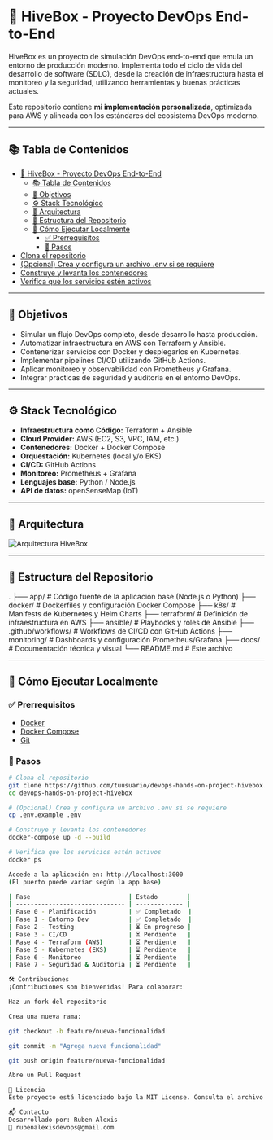 # 🐝 HiveBox - Proyecto DevOps End-to-End

HiveBox es un proyecto de simulación DevOps end-to-end que emula un entorno de producción moderno. Implementa todo el ciclo de vida del desarrollo de software (SDLC), desde la creación de infraestructura hasta el monitoreo y la seguridad, utilizando herramientas y buenas prácticas actuales.

Este repositorio contiene **mi implementación personalizada**, optimizada para AWS y alineada con los estándares del ecosistema DevOps moderno.

---

## 📚 Tabla de Contenidos

- [🐝 HiveBox - Proyecto DevOps End-to-End](#-hivebox---proyecto-devops-end-to-end)
  - [📚 Tabla de Contenidos](#-tabla-de-contenidos)
  - [🎯 Objetivos](#-objetivos)
  - [⚙️ Stack Tecnológico](#️-stack-tecnológico)
  - [🧭 Arquitectura](#-arquitectura)
  - [📁 Estructura del Repositorio](#-estructura-del-repositorio)
  - [🚀 Cómo Ejecutar Localmente](#-cómo-ejecutar-localmente)
    - [✅ Prerrequisitos](#-prerrequisitos)
    - [🔧 Pasos](#-pasos)
- [Clona el repositorio](#clona-el-repositorio)
- [(Opcional) Crea y configura un archivo .env si se requiere](#opcional-crea-y-configura-un-archivo-env-si-se-requiere)
- [Construye y levanta los contenedores](#construye-y-levanta-los-contenedores)
- [Verifica que los servicios estén activos](#verifica-que-los-servicios-estén-activos)

---

## 🎯 Objetivos

- Simular un flujo DevOps completo, desde desarrollo hasta producción.
- Automatizar infraestructura en AWS con Terraform y Ansible.
- Contenerizar servicios con Docker y desplegarlos en Kubernetes.
- Implementar pipelines CI/CD utilizando GitHub Actions.
- Aplicar monitoreo y observabilidad con Prometheus y Grafana.
- Integrar prácticas de seguridad y auditoría en el entorno DevOps.

---

## ⚙️ Stack Tecnológico

- **Infraestructura como Código:** Terraform + Ansible  
- **Cloud Provider:** AWS (EC2, S3, VPC, IAM, etc.)  
- **Contenedores:** Docker + Docker Compose  
- **Orquestación:** Kubernetes (local y/o EKS)  
- **CI/CD:** GitHub Actions  
- **Monitoreo:** Prometheus + Grafana  
- **Lenguajes base:** Python / Node.js  
- **API de datos:** openSenseMap (IoT)  

---

## 🧭 Arquitectura

![Arquitectura HiveBox](./docs/arquitectura-hivebox.png)

---

## 📁 Estructura del Repositorio

.
├── app/ # Código fuente de la aplicación base (Node.js o Python)
├── docker/ # Dockerfiles y configuración Docker Compose
├── k8s/ # Manifests de Kubernetes y Helm Charts
├── terraform/ # Definición de infraestructura en AWS
├── ansible/ # Playbooks y roles de Ansible
├── .github/workflows/ # Workflows de CI/CD con GitHub Actions
├── monitoring/ # Dashboards y configuración Prometheus/Grafana
├── docs/ # Documentación técnica y visual
└── README.md # Este archivo


---

## 🚀 Cómo Ejecutar Localmente

### ✅ Prerrequisitos

- [Docker](https://www.docker.com/)
- [Docker Compose](https://docs.docker.com/compose/)
- [Git](https://git-scm.com/)

### 🔧 Pasos

```bash
# Clona el repositorio
git clone https://github.com/tuusuario/devops-hands-on-project-hivebox.git
cd devops-hands-on-project-hivebox

# (Opcional) Crea y configura un archivo .env si se requiere
cp .env.example .env

# Construye y levanta los contenedores
docker-compose up -d --build

# Verifica que los servicios estén activos
docker ps

Accede a la aplicación en: http://localhost:3000
(El puerto puede variar según la app base)

| Fase                           | Estado        |
| ------------------------------ | ------------- |
| Fase 0 - Planificación         | ✅ Completado  |
| Fase 1 - Entorno Dev           | ✅ Completado  |
| Fase 2 - Testing               | ⏳ En progreso |
| Fase 3 - CI/CD                 | ⏳ Pendiente   |
| Fase 4 - Terraform (AWS)       | ⏳ Pendiente   |
| Fase 5 - Kubernetes (EKS)      | ⏳ Pendiente   |
| Fase 6 - Monitoreo             | ⏳ Pendiente   |
| Fase 7 - Seguridad & Auditoría | ⏳ Pendiente   |

🛠️ Contribuciones
¡Contribuciones son bienvenidas! Para colaborar:

Haz un fork del repositorio

Crea una nueva rama:

git checkout -b feature/nueva-funcionalidad

git commit -m "Agrega nueva funcionalidad"

git push origin feature/nueva-funcionalidad

Abre un Pull Request

📄 Licencia
Este proyecto está licenciado bajo la MIT License. Consulta el archivo LICENSE para más detalles.

📬 Contacto
Desarrollado por: Ruben Alexis
📧 rubenalexisdevops@gmail.com

